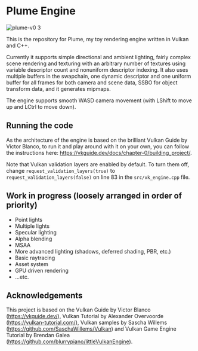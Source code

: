 # Plume Engine

![plume-v0 3](https://user-images.githubusercontent.com/55918604/232308690-28e8f9cb-8c6a-43b6-b23c-ab928243bda7.png)

This is the repository for Plume, my toy rendering engine written in Vulkan and C++.

Currently it supports simple directional and ambient lighting, fairly complex scene rendering and texturing with an arbitrary number of textures using variable descriptor count and nonuniform descriptor indexing. It also uses multiple buffers in the swapchain, one dynamic descriptor and one uniform buffer for all frames for both camera and scene data, SSBO for object transform data, and it generates mipmaps. 

The engine supports smooth WASD camera movement (with LShift to move up and LCtrl to move down).

## Running the code

As the architecture of the engine is based on the brilliant Vulkan Guide by Victor Blanco, to run it and play around with it on your own, you can follow the instructions here: https://vkguide.dev/docs/chapter-0/building_project/.

Note that Vulkan validation layers are enabled by default. To turn them off, change `request_validation_layers(true)` to `request_validation_layers(false)` on line 83 in the `src/vk_engine.cpp` file.

## Work in progress (loosely arranged in order of priority)

* Point lights
* Multiple lights
* Specular lighting
* Alpha blending
* MSAA
* More advanced lighting (shadows, deferred shading, PBR, etc.)
* Basic raytracing
* Asset system
* GPU driven rendering
* ...etc.

## Acknowledgements

This project is based on the Vulkan Guide by Victor Blanco (https://vkguide.dev/), Vulkan Tutorial by Alexander Overvoorde (https://vulkan-tutorial.com/), Vulkan samples by Sascha Willems (https://github.com/SaschaWillems/Vulkan) and Vulkan Game Engine Tutorial by Brendan Galea (https://github.com/blurrypiano/littleVulkanEngine).
